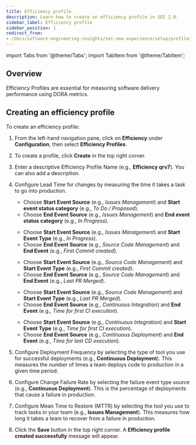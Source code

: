 ```yaml
---
title: Efficiency profile
description: Learn how to create an efficiency profile in SEI 2.0.
sidebar_label: Efficiency profile
sidebar_position: 1
redirect_from:
- /docs/software-engineering-insights/sei-new-experience/setup/profiles
---
```


import Tabs from '@theme/Tabs';
import TabItem from '@theme/TabItem';

## Overview

Efficiency Profiles are essential for measuring software delivery performance using DORA metrics.

## Creating an efficiency profile

To create an efficiency profile:

1. From the left-hand navigation pane, click on **Efficiency** under **Configuration**, then select **Efficiency Profiles**.
1. To create a profile, click **Create** in the top right corner.
1. Enter a descriptive Efficiency Profile Name (e.g., **Efficiency qrv7**). You can also add a description.
1. Configure Lead Time for changes by measuring the time it takes a task to go into production.

   <Tabs queryString="phase">
    <TabItem value="planning" label="Planning">

    - Choose **Start Event Source** (e.g., _Issues Management_) and **Start event status category** (e.g., _To Do / Proposed_).
    - Choose **End Event Source** (e.g., _Issues Management_) and **End event status category** (e.g., _In Progress_).

    </TabItem>

    <TabItem value="coding" label="Coding">

    - Choose **Start Event Source** (e.g., _Issues Management_) and **Start Event Type** (e.g., _In Progress_).
    - Choose **End Event Source** (e.g., _Source Code Management_) and **End Event** (e.g., _First Commit created_).

    </TabItem>

    <TabItem value="review" label="Review">

    - Choose **Start Event Source** (e.g., _Source Code Management_) and **Start Event Type** (e.g., _First Commit created_).
    - Choose **End Event Source** (e.g., _Source Code Management_) and **End Event** (e.g., _Last PR Merged_).

    </TabItem>

    <TabItem value="build" label="Build">

    - Choose **Start Event Source** (e.g., _Source Code Management_) and **Start Event Type** (e.g., _Last PR Merged_).
    - Choose **End Event Source** (e.g., _Continuous Integration_) and **End Event** (e.g., _Time for first CI execution_).

    </TabItem>

    <TabItem value="deployment" label="Deployment">

    - Choose **Start Event Source** (e.g., _Continuous Integration_) and **Start Event Type** (e.g., _Time for first CI execution_).
    - Choose **End Event Source** (e.g., _Continuous Deployment_) and **End Event** (e.g., _Time for last CD execution_).

    </TabItem>
    </Tabs>

1. Configure Deployment Frequency by selecting the type of tool you use for successful deployments (e.g., **Continuous Deployment**). This measures the number of times a team deploys code to production in a given time period.
1. Configure Change Failure Rate by selecting the failure event type source (e.g., **Continuous Deployment**). This is the percentage of deployments that cause a failure in production.
1. Configure Mean Time to Restore (MTTR) by selecting the tool you use to track tasks in your team (e.g., **Issues Management**). This measures how long it takes a team to recover from a failure in production.
1. Click the **Save** button in the top right corner. A **Efficiency profile created successfully** message will appear.